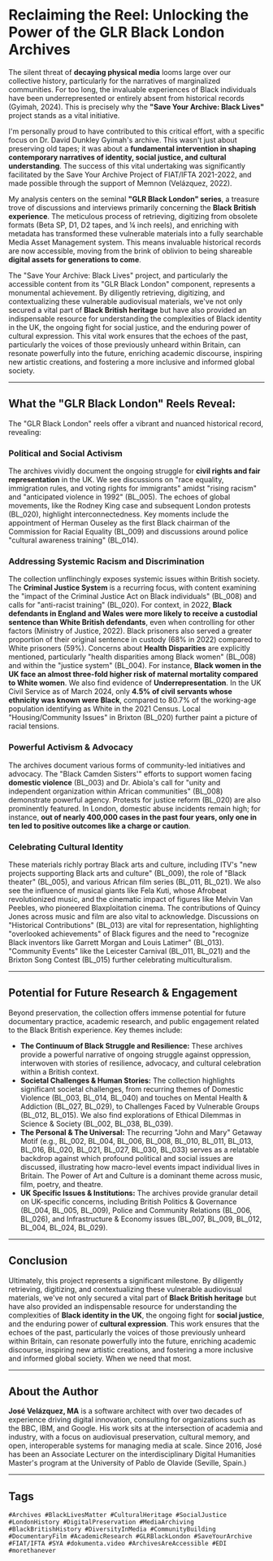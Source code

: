 # Reclaiming the Reel: Unlocking the Power of the GLR Black London Archives

The silent threat of **decaying physical media** looms large over our collective history, particularly for the narratives of marginalized communities. For too long, the invaluable experiences of Black individuals have been underrepresented or entirely absent from historical records (Gyimah, 2024). This is precisely why the **"Save Your Archive: Black Lives"** project stands as a vital initiative.

I'm personally proud to have contributed to this critical effort, with a specific focus on Dr. David Dunkley Gyimah's archive. This wasn't just about preserving old tapes; it was about a **fundamental intervention in shaping contemporary narratives of identity, social justice, and cultural understanding**. The success of this vital undertaking was significantly facilitated by the Save Your Archive Project of FIAT/IFTA 2021-2022, and made possible through the support of Memnon (Velázquez, 2022).

My analysis centers on the seminal **"GLR Black London" series**, a treasure trove of discussions and interviews primarily concerning the **Black British experience**. The meticulous process of retrieving, digitizing from obsolete formats (Beta SP, D1, D2 tapes, and ¼ inch reels), and enriching with metadata has transformed these vulnerable materials into a fully searchable Media Asset Management system. This means invaluable historical records are now accessible, moving from the brink of oblivion to being shareable **digital assets for generations to come**.

The "Save Your Archive: Black Lives" project, and particularly the accessible content from its "GLR Black London" component, represents a monumental achievement. By diligently retrieving, digitizing, and contextualizing these vulnerable audiovisual materials, we've not only secured a vital part of **Black British heritage** but have also provided an indispensable resource for understanding the complexities of Black identity in the UK, the ongoing fight for social justice, and the enduring power of cultural expression. This vital work ensures that the echoes of the past, particularly the voices of those previously unheard within Britain, can resonate powerfully into the future, enriching academic discourse, inspiring new artistic creations, and fostering a more inclusive and informed global society.

---

## What the "GLR Black London" Reels Reveal:

The "GLR Black London" reels offer a vibrant and nuanced historical record, revealing:

### Political and Social Activism

The archives vividly document the ongoing struggle for **civil rights and fair representation** in the UK. We see discussions on "race equality, immigration rules, and voting rights for immigrants" amidst "rising racism" and "anticipated violence in 1992" (BL_005). The echoes of global movements, like the Rodney King case and subsequent London protests (BL_020), highlight interconnectedness. Key moments include the appointment of Herman Ouseley as the first Black chairman of the Commission for Racial Equality (BL_009) and discussions around police "cultural awareness training" (BL_014).

### Addressing Systemic Racism and Discrimination

The collection unflinchingly exposes systemic issues within British society. The **Criminal Justice System** is a recurring focus, with content examining the "impact of the Criminal Justice Act on Black individuals" (BL_008) and calls for "anti-racist training" (BL_020). For context, in 2022, **Black defendants in England and Wales were more likely to receive a custodial sentence than White British defendants**, even when controlling for other factors (Ministry of Justice, 2022). Black prisoners also served a greater proportion of their original sentence in custody (68% in 2022) compared to White prisoners (59%). Concerns about **Health Disparities** are explicitly mentioned, particularly "health disparities among Black women" (BL_008) and within the "justice system" (BL_004). For instance, **Black women in the UK face an almost three-fold higher risk of maternal mortality compared to White women**. We also find evidence of **Underrepresentation**. In the UK Civil Service as of March 2024, only **4.5% of civil servants whose ethnicity was known were Black**, compared to 80.7% of the working-age population identifying as White in the 2021 Census. Local "Housing/Community Issues" in Brixton (BL_020) further paint a picture of racial tensions.

### Powerful Activism & Advocacy

The archives document various forms of community-led initiatives and advocacy. The "Black Camden Sisters'" efforts to support women facing **domestic violence** (BL_003) and Dr. Abiola's call for "unity and independent organization within African communities" (BL_008) demonstrate powerful agency. Protests for justice reform (BL_020) are also prominently featured. In London, domestic abuse incidents remain high; for instance, **out of nearly 400,000 cases in the past four years, only one in ten led to positive outcomes like a charge or caution**.

### Celebrating Cultural Identity

These materials richly portray Black arts and culture, including ITV's "new projects supporting Black arts and culture" (BL_009), the role of "Black theater" (BL_005), and various African film series (BL_011, BL_021). We also see the influence of musical giants like Fela Kuti, whose Afrobeat revolutionized music, and the cinematic impact of figures like Melvin Van Peebles, who pioneered Blaxploitation cinema. The contributions of Quincy Jones across music and film are also vital to acknowledge. Discussions on "Historical Contributions" (BL_013) are vital for representation, highlighting "overlooked achievements" of Black figures and the need to "recognize Black inventors like Garrett Morgan and Louis Latimer" (BL_013). "Community Events" like the Leicester Carnival (BL_011, BL_021) and the Brixton Song Contest (BL_015) further celebrating multiculturalism.

---

## Potential for Future Research & Engagement

Beyond preservation, the collection offers immense potential for future documentary practice, academic research, and public engagement related to the Black British experience. Key themes include:

* **The Continuum of Black Struggle and Resilience:** These archives provide a powerful narrative of ongoing struggle against oppression, interwoven with stories of resilience, advocacy, and cultural celebration within a British context.
* **Societal Challenges & Human Stories:** The collection highlights significant societal challenges, from recurring themes of Domestic Violence (BL_003, BL_014, BL_040) and touches on Mental Health & Addiction (BL_027, BL_029), to Challenges Faced by Vulnerable Groups (BL_012, BL_015). We also find explorations of Ethical Dilemmas in Science & Society (BL_002, BL_038, BL_039).
* **The Personal & The Universal:** The recurring "John and Mary" Getaway Motif (e.g., BL_002, BL_004, BL_006, BL_008, BL_010, BL_011, BL_013, BL_016, BL_020, BL_021, BL_027, BL_030, BL_033) serves as a relatable backdrop against which profound political and social issues are discussed, illustrating how macro-level events impact individual lives in Britain. The Power of Art and Culture is a dominant theme across music, film, poetry, and theatre.
* **UK Specific Issues & Institutions:** The archives provide granular detail on UK-specific concerns, including British Politics & Governance (BL_004, BL_005, BL_009), Police and Community Relations (BL_006, BL_026), and Infrastructure & Economy issues (BL_007, BL_009, BL_012, BL_004, BL_024, BL_029).

---

## Conclusion

Ultimately, this project represents a significant milestone. By diligently retrieving, digitizing, and contextualizing these vulnerable audiovisual materials, we've not only secured a vital part of **Black British heritage** but have also provided an indispensable resource for understanding the complexities of **Black identity in the UK**, the ongoing fight for **social justice**, and the enduring power of **cultural expression**. This work ensures that the echoes of the past, particularly the voices of those previously unheard within Britain, can resonate powerfully into the future, enriching academic discourse, inspiring new artistic creations, and fostering a more inclusive and informed global society. When we need that most.

---

## About the Author

**José Velázquez, MA** is a software architect with over two decades of experience driving digital innovation, consulting for organizations such as the BBC, IBM, and Google. His work sits at the intersection of academia and industry, with a focus on audiovisual preservation, cultural memory, and open, interoperable systems for managing media at scale. Since 2016, José has been an Associate Lecturer on the interdisciplinary Digital Humanities Master's program at the University of Pablo de Olavide (Seville, Spain.)

---

## Tags

`#Archives #BlackLivesMatter #CulturalHeritage #SocialJustice #LondonHistory #DigitalPreservation #MediaArchiving #BlackBritishHistory #DiversityInMedia #CommunityBuilding #DocumentaryFilm #AcademicResearch #GLRBlackLondon #SaveYourArchive #FIAT/IFTA #SYA #dokumenta.video #ArchivesAreAccessible #EDI #morethanever`
